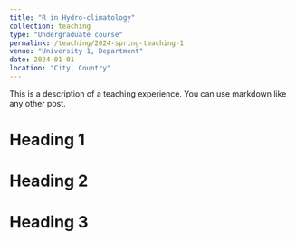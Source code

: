 ```yaml
---
title: "R in Hydro-climatology"
collection: teaching
type: "Undergraduate course"
permalink: /teaching/2024-spring-teaching-1
venue: "University 1, Department"
date: 2024-01-01
location: "City, Country"
---
```


This is a description of a teaching experience. You can use markdown like any other post.

Heading 1
======

Heading 2
======

Heading 3
======